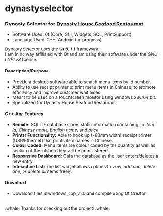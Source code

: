 # dynastyselector
### Dynasty Selector for [Dynasty House Seafood Restaurant](http://dynastyhouserestaurant.com "Official Website")

- Software Used: Qt (Core, GUI, Widgets, SQL, PrintSupport)
- Language Used: C++, Android (In-progress)

Dynasty Selector uses the <b>Qt 5.11.1</b> framework.<br>
I am in no way affiliated with Qt and am using their software under the <i>GNU LGPLv3</i> license.<br>

#### Description/Purpose
- Provide a desktop software able to search menu items by id number.
- Ability to use receipt printer to print menu items in Chinese, to promote efficiency and improve customer wait times.
- Meant to be used on a touchscreen monitor using Windows x86/64 bit.
- Specialized for Dynasty House Seafood Restaurant.

#### C++ App Features
- <b>Remote:</b> SQLITE database stores static information containing an <i>item id, Chinese name, English name,</i> and <i>price</i>.
- <b>Printer Functionality:</b> Able to hook up (~80mm width) receipt printer (USB/Ethernet) that prints item names in Chinese.
- <b>Colour Coded:</b> Menu items are colour coded by the quantity as well as section of the kitchen they will be administered.
- <b>Responsive Dashboard:</b> Calls the database as the user enters/deletes a new entry.
- <b>Interactive List:</b> The list widget allows options to <i>view, add one, delete one, or delete all</i> items freely.

#### Download
- Download files in windows_cpp_v1.0 and compile using Qt Creator.
<br>
:whale: Thanks for checking out the project! :whale:
